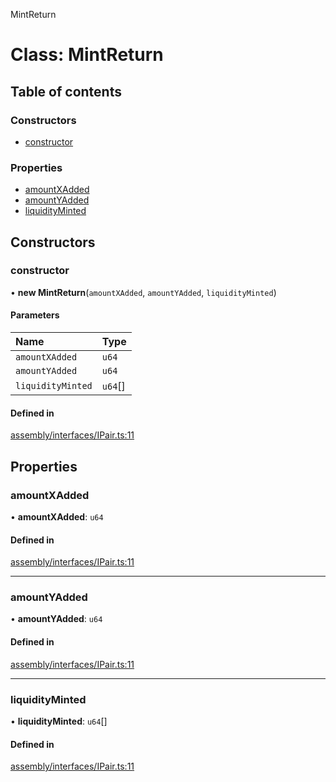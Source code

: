 MintReturn

# Class: MintReturn

## Table of contents

### Constructors

-   [constructor](MintReturn.md#constructor)

### Properties

-   [amountXAdded](MintReturn.md#amountxadded)
-   [amountYAdded](MintReturn.md#amountyadded)
-   [liquidityMinted](MintReturn.md#liquidityminted)

## Constructors

### constructor

• **new MintReturn**(`amountXAdded`, `amountYAdded`, `liquidityMinted`)

#### Parameters

| Name              | Type    |
| :---------------- | :------ |
| `amountXAdded`    | `u64`   |
| `amountYAdded`    | `u64`   |
| `liquidityMinted` | `u64`[] |

#### Defined in

[assembly/interfaces/IPair.ts:11](https://github.com/dusaprotocol/v2.1/blob/b07cbb8/assembly/interfaces/IPair.ts#L11)

## Properties

### amountXAdded

• **amountXAdded**: `u64`

#### Defined in

[assembly/interfaces/IPair.ts:11](https://github.com/dusaprotocol/v2.1/blob/b07cbb8/assembly/interfaces/IPair.ts#L11)

---

### amountYAdded

• **amountYAdded**: `u64`

#### Defined in

[assembly/interfaces/IPair.ts:11](https://github.com/dusaprotocol/v2.1/blob/b07cbb8/assembly/interfaces/IPair.ts#L11)

---

### liquidityMinted

• **liquidityMinted**: `u64`[]

#### Defined in

[assembly/interfaces/IPair.ts:11](https://github.com/dusaprotocol/v2.1/blob/b07cbb8/assembly/interfaces/IPair.ts#L11)
